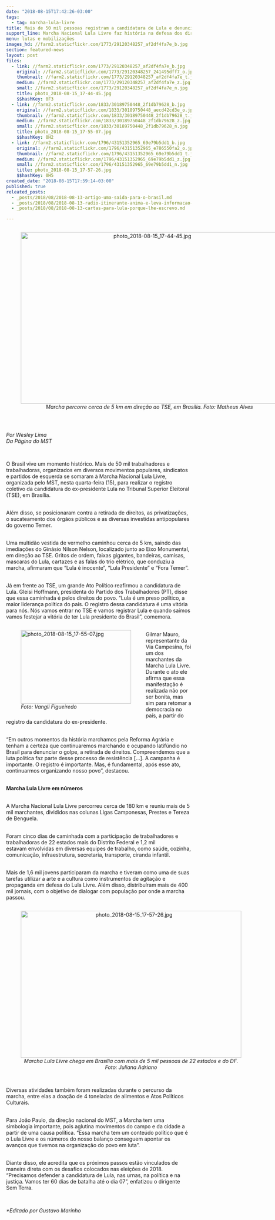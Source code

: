 ```yaml
---
date: "2018-08-15T17:42:26-03:00"
tags:
  - tag: marcha-lula-livre
title: Mais de 50 mil pessoas registram a candidatura de Lula e denunciam a retirada de direitos
support_line: Marcha Nacional Lula Livre faz história na defesa dos direitos do povo
menu: lutas e mobilizações
images_hd: //farm2.staticflickr.com/1773/29120348257_af2df4fa7e_b.jpg
section: featured-news
layout: post
files:
  - link: //farm2.staticflickr.com/1773/29120348257_af2df4fa7e_b.jpg
    original: //farm2.staticflickr.com/1773/29120348257_241495dff7_o.jpg
    thumbnail: //farm2.staticflickr.com/1773/29120348257_af2df4fa7e_t.jpg
    medium: //farm2.staticflickr.com/1773/29120348257_af2df4fa7e_z.jpg
    small: //farm2.staticflickr.com/1773/29120348257_af2df4fa7e_n.jpg
    title: photo_2018-08-15_17-44-45.jpg
    $$hashKey: 0F3
  - link: //farm2.staticflickr.com/1833/30189750448_2f1db79628_b.jpg
    original: //farm2.staticflickr.com/1833/30189750448_aecd42cd3e_o.jpg
    thumbnail: //farm2.staticflickr.com/1833/30189750448_2f1db79628_t.jpg
    medium: //farm2.staticflickr.com/1833/30189750448_2f1db79628_z.jpg
    small: //farm2.staticflickr.com/1833/30189750448_2f1db79628_n.jpg
    title: photo_2018-08-15_17-55-07.jpg
    $$hashKey: 0H2
  - link: //farm2.staticflickr.com/1796/43151352965_69e79b5dd1_b.jpg
    original: //farm2.staticflickr.com/1796/43151352965_e786550fa2_o.jpg
    thumbnail: //farm2.staticflickr.com/1796/43151352965_69e79b5dd1_t.jpg
    medium: //farm2.staticflickr.com/1796/43151352965_69e79b5dd1_z.jpg
    small: //farm2.staticflickr.com/1796/43151352965_69e79b5dd1_n.jpg
    title: photo_2018-08-15_17-57-26.jpg
    $$hashKey: 0H5
created_date: "2018-08-15T17:59:14-03:00"
published: true
releated_posts:
  - _posts/2018/08/2018-08-13-artigo-uma-saida-para-o-brasil.md
  - _posts/2018/08/2018-08-13-radio-itinerante-anima-e-leva-informacao-a-marcha-nacional-lula-livre.md
  - _posts/2018/08/2018-08-13-cartas-para-lula-porque-lhe-escrevo.md

---
```

<div style="text-align:center">
<figure class="image" style="display:inline-block"><img alt="photo_2018-08-15_17-44-45.jpg" height="467" src="//farm2.staticflickr.com/1773/29120348257_af2df4fa7e_b.jpg" width="700" />
<figcaption><em>Marcha percorre cerca de 5 km em dire&ccedil;&atilde;o ao TSE, em Bras&iacute;lia. Foto: Matheus Alves</em></figcaption>
</figure>
</div>

<p>&nbsp;</p>

<p><em>Por Wesley Lima<br />
Da P&aacute;gina do MST</em></p>

<p>&nbsp;</p>

<p>O Brasil vive um momento hist&oacute;rico. Mais de 50 mil trabalhadores e trabalhadoras, organizados em diversos movimentos populares, sindicatos e partidos de esquerda se somaram &agrave; Marcha Nacional Lula Livre, organizada pelo MST, nesta quarta-feira (15), para realizar o registro coletivo da candidatura do ex-presidente Lula no Tribunal Superior Eleitoral (TSE), em Bras&iacute;lia.</p>

<p><br />
Al&eacute;m disso, se posicionaram contra a retirada de direitos, as privatiza&ccedil;&otilde;es, o sucateamento dos &oacute;rg&atilde;os p&uacute;blicos e as diversas investidas antipopulares do governo Temer.&nbsp;</p>

<p><br />
Uma multid&atilde;o vestida de vermelho caminhou cerca de 5 km, saindo das imedia&ccedil;&otilde;es do Gin&aacute;sio Nilson Nelson, localizado junto ao Eixo Monumental, em dire&ccedil;&atilde;o ao TSE. Gritos de ordem, faixas gigantes, bandeiras, camisas, mascaras do Lula, cartazes e as falas do trio el&eacute;trico, que conduziu a marcha, afirmaram que &ldquo;Lula &eacute; inocente&rdquo;, &ldquo;Lula Presidente&rdquo; e &ldquo;Fora Temer&rdquo;.</p>

<p><br />
J&aacute; em frente ao TSE, um grande Ato Pol&iacute;tico reafirmou a candidatura de Lula. Gleisi Hoffmann, presidenta do Partido dos Trabalhadores (PT), disse que essa caminhada &eacute; pelos direitos do povo. &ldquo;Lula &eacute; um preso pol&iacute;tico, a maior lideran&ccedil;a pol&iacute;tica do pa&iacute;s. O registro dessa candidatura &eacute; uma vit&oacute;ria para n&oacute;s. N&oacute;s vamos entrar no TSE e vamos registrar Lula e quando sa&iacute;mos vamos festejar a vit&oacute;ria de ter Lula presidente do Brasil&rdquo;, comemora.&nbsp;</p>

<figure class="image" style="float:left"><img alt="photo_2018-08-15_17-55-07.jpg" height="200" src="//farm2.staticflickr.com/1833/30189750448_2f1db79628_b.jpg" width="300" />
<figcaption><em>Foto: Vangli Figueiredo</em></figcaption>
</figure>

<p><br />
Gilmar Mauro, representante&nbsp;da Via Campesina, foi um dos marchantes da Marcha Lula Livre. Durante o ato ele afirma que essa manifesta&ccedil;&atilde;o &eacute; realizada n&atilde;o por ser bonita, mas sim para retomar a democracia no pa&iacute;s, a partir do registro da candidatura do ex-presidente.&nbsp;</p>

<p><br />
&ldquo;Em outros momentos da hist&oacute;ria marchamos pela Reforma Agr&aacute;ria e tenham a certeza que continuaremos marchando e ocupando latif&uacute;ndio no Brasil para denunciar o golpe, a retirada de direitos. Compreendemos que a luta pol&iacute;tica faz parte desse processo de resist&ecirc;ncia [...]. A campanha &eacute; importante. O registro &eacute; importante. Mas, &eacute; fundamental, ap&oacute;s esse ato, continuarmos organizando nosso povo&rdquo;, destacou.</p>

<p><br />
<strong>Marcha Lula Livre em n&uacute;meros</strong></p>

<p><br />
A Marcha Nacional Lula Livre percorreu cerca de 180 km e reuniu mais de 5 mil marchantes, divididos nas colunas Ligas Camponesas, Prestes e Tereza de Benguela.</p>

<p><br />
Foram cinco dias de caminhada com a participa&ccedil;&atilde;o de trabalhadores e trabalhadoras&nbsp;de 22 estados mais do Distrito Federal e 1,2 mil estavam&nbsp;envolvidas em diversas equipes de trabalho, como sa&uacute;de, cozinha, comunica&ccedil;&atilde;o, infraestrutura, secretaria, transporte, ciranda infantil.&nbsp;</p>

<p><br />
Mais de 1,6 mil jovens participaram da marcha e tiveram como uma de suas tarefas&nbsp;utilizar a&nbsp;arte e a cultura como instrumentos de agita&ccedil;&atilde;o e propaganda em defesa do Lula Livre. Al&eacute;m disso, distribu&iacute;ram mais de 400 mil jornais, com o objetivo de dialogar com popula&ccedil;&atilde;o por onde a marcha passou.</p>

<div style="text-align:center">
<figure class="image" style="display:inline-block"><img alt="photo_2018-08-15_17-57-26.jpg" height="400" src="//farm2.staticflickr.com/1796/43151352965_69e79b5dd1_b.jpg" width="600" />
<figcaption><em>Marcha Lula Livre chega em Bras&iacute;lia com mais de 5 mil pessoas de 22 estados e do DF.<br />
Foto: Juliana Adriano</em></figcaption>
</figure>
</div>

<p><br />
Diversas atividades tamb&eacute;m foram realizadas durante o percurso da marcha, entre elas a doa&ccedil;&atilde;o de 4 toneladas de alimentos e Atos Pol&iacute;ticos Culturais.</p>

<p><br />
Para Jo&atilde;o Paulo, da dire&ccedil;&atilde;o nacional do MST, a Marcha tem uma simbologia importante, pois aglutina movimentos do campo e da cidade a partir de uma causa pol&iacute;tica. &ldquo;Essa marcha tem um conte&uacute;do pol&iacute;tico que &eacute; o Lula Livre e os n&uacute;meros do nosso balan&ccedil;o conseguem apontar os avan&ccedil;os que tivemos na organiza&ccedil;&atilde;o do povo em luta&rdquo;.</p>

<p><br />
Diante disso, ele acredita que os pr&oacute;ximos passos est&atilde;o vinculados de maneira direta com os desafios colocados nas elei&ccedil;&otilde;es de&nbsp;2018. &ldquo;Precisamos defender a candidatura de Lula, nas urnas, na pol&iacute;tica e na justi&ccedil;a. Vamos ter 60 dias de batalha at&eacute; o dia 07&rdquo;, enfatizou o dirigente Sem Terra.</p>

<p>&nbsp;</p>

<p><em>*Editado por Gustavo Marinho</em></p>
